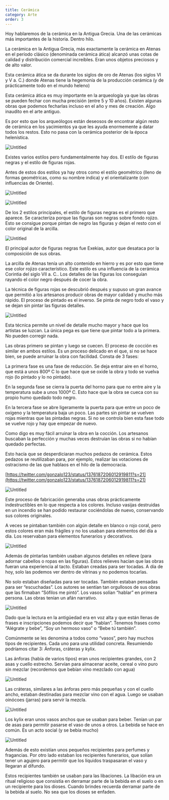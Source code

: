 ```yaml
---
title: Cerámica
category: Arte
order: 3
---
```


Hoy hablaremos de la cerámica en la Antigua Grecia. Una de las cerámicas más importantes de la historia. Dentro hilo.

La cerámica en la Antigua Grecia, más exactamente la cerámica en Atenas en el período clásico (denominada cerámica ática) alcanzó unas cotas de calidad y distribución comercial increíbles. Eran unos objetos preciosos y de alto valor.

Esta cerámica ática se da durante los siglos de oro de Atenas (los siglos VI y V a. C.) donde Atenas tiene la hegemonía de la producción cerámica (y de prácticamente todo en el mundo heleno)

Esta cerámica ática es muy importante en la arqueología ya que las obras se pueden fechar con mucha precisión (entre 5 y 10 años). Existen algunas obras que podemos fecharlas incluso en el año y mes de creación. Algo inaudito en el arte antiguo.

Es por esto que los arqueólogos están deseosos de encontrar algún resto de cerámica en los yacimientos ya que les ayuda enormemente a datar todos los restos. Esto no pasa con la cerámica posterior de la época helenística.

![Untitled]({{site.baseurl}}/images/Cera%mica%20f3abd4f996fb454998f9fb5a18cfa1e7/Vaso_Francois__Comentario_y_analisis_.png)

Existes varios estilos pero fundamentalmente hay dos. El estilo de figuras negras y el estilo de figuras rojas.

Antes de estos dos estilos ya hay otros como el estilo geométrico (lleno de formas geométricas, como su nombre indica) y el orientalizante (con influencias de Oriente).

![Untitled]({{site.baseurl}}/images/Cera%mica%20f3abd4f996fb454998f9fb5a18cfa1e7/Cursor_y_Jug_740_BC_Staatliche_Antikensammlungen_-_Ceramica_griega_-_Wikipedia__la_enciclopedia_libre.png)

![Untitled]({{site.baseurl}}/images/Cera%mica%20f3abd4f996fb454998f9fb5a18cfa1e7/Periodo_orientalizante_del_Arte_Griego.png)

De los 2 estilos principales, el estilo de figuras negras es el primero que aparece. Se caracteriza porque las figuras son negras sobre fondo rojizo. Esto se consigue porque pintan de negro las figuras y dejan el resto con el color original de la arcilla.

![Untitled]({{site.baseurl}}/images/Cera%mica%20f3abd4f996fb454998f9fb5a18cfa1e7/forma_es_vacio__vacio_es_forma__Ceramica_Griega.png)

El principal autor de figuras negras fue Exekias, autor que desataca por la composición de sus obras.

La arcilla de Atenas tenía un alto contenido en hierro y es por esto que tiene ese color rojizo característico. Este estilo es una influencia de la cerámica Corintia del siglo VII a. C.. Los detalles de las figuras los conseguían rayando el color negro después de cocer la obra.

La técnica de figuras rojas se descubrió después y supuso un gran avance que permitió a los artesanos producir obras de mayor calidad y mucho más rápido. El proceso de pintado es el inverso. Se pinta de negro todo el vaso y se dejan sin pintar las figuras detalles.

![Untitled]({{site.baseurl}}/images/Cera%mica%20f3abd4f996fb454998f9fb5a18cfa1e7/por-que-los-griegos-pintaban-gente-roja-en-vasijas-negras-una-respuesta-inesperada_jpg__557418_.png)

Esta técnica permite un nivel de detalle mucho mayor y hace que los artistas se luzcan. La única  pega es que tiene que pintar todo a la primera. No pueden corregir nada.

Las obras primero se pintan y luego se cuecen. El proceso de cocción es similar en ambos estilos. Es un proceso delicado en el que, si no se hace bien, se puede arruinar la obra con facilidad. Consta de 3 fases:

La primera fase es una fase de reducción. Se deja entrar aire en el horno, que está a unos 800º C lo que hace que se oxide la obra y todo se vuelva rojo (lo pintado y lo no pintado).

En la segunda fase se cierra la puerta del horno para que no entre aire y la temperatura sube a unos 1000º C. Esto hace que la obra se cueca con su propio humo quedado todo negro.

En la tercera fase se abre ligeramente la puerta para que entre un poco de oxígeno y la temperatura baja un poco. Las partes sin pintar se vuelven rojas mientras que las pintadas negras. Si no se controla bien esta fase todo se vuelve rojo y hay que empezar de nuevo.

Como digo es muy fácil arruinar la obra en la cocción. Los artesanos buscaban la perfección y muchas veces destruían las obras si no habían quedado perfectas.

Esto hacía que se desperdiciaran muchos pedazos de cerámica. Estos pedazos se reutilizaban para, por ejemplo, realizar las votaciones de ostracismo de las que hablaos en el hilo de la democracia.

[https://twitter.com/gonzalo123/status/1376187206012919811?s=21](https://twitter.com/gonzalo123/status/1376187206012919811?s=21)

![Untitled]({{site.baseurl}}/images/Cera%mica%20f3abd4f996fb454998f9fb5a18cfa1e7/El_ostracismo__la_practica_del_destierro_en_la_antigua_Grecia.png)

Este proceso de fabricación generaba unas obras prácticamente indestructibles en lo que respecta a los colores. Incluso vasijas destruidas en un incendio se han podido restaurar cociéndolas de nuevo, conservando sus colores originales.

A veces se pintaban también con algún detalle en blanco o rojo coral, pero estos colores eran más frágiles y no los usaban para elementos del día a día. Los reservaban para elementos funerarios y decorativos.

![Untitled]({{site.baseurl}}/images/Cera%mica%20f3abd4f996fb454998f9fb5a18cfa1e7/ceramica_figuras_negras_-_Buscar_con_Google.png)

Además de pintarlas también usaban algunos detalles en relieve (para adornar cabellos o ropas en las figuras). Estos relieves hacían que las obras fueran una experiencia al tacto. Estaban creadas para ser tocadas. A día de hoy, solo las podemos ver dentro de vitrinas y no podemos tocarlas.

No solo estaban diseñadas para ser tocadas. También estaban pensadas para ser “escuchadas”. Los autores se sentían tan orgullosos de sus obras que las firmaban “Sófilos me pintó”. Los vasos solían “hablar” en primera persona. Las obras tenían un afán narrativo.

![Untitled]({{site.baseurl}}/images/Cera%mica%20f3abd4f996fb454998f9fb5a18cfa1e7/Sophilos_me_grafsen_inscription_Lebes_BM_1971_11-1_1_-_Sofilos_-_Wikipedia__la_enciclopedia_libre.png)

Dado que la lectura en la antigüedad era en voz alta y que están llenas de frases e inscripciones podemos decir que “hablan”.  Tenemos frases como “Alégrate y bebe”, “Soy un hermoso vaso” o “Bebe tú también”.

Comúnmente se les denomina a todos como “vasos”, pero hay muchos tipos de recipientes. Cada uno para una utilidad concreta. Resumiendo podríamos citar 3: Ánforas, cráteras y kylix.

Las ánforas (había de varios tipos) eran unos recipientes grandes, con 2 asas y cuello estrecho. Servían para almacenar aceite, cereal o vino puro sin mezclar (recordemos que bebían vino mezclado con agua)

![Untitled]({{site.baseurl}}/images/Cera%mica%20f3abd4f996fb454998f9fb5a18cfa1e7/anfora_atica_-_Buscar_con_Google.png)

Las cráteras, similares a las ánforas pero más pequeñas y con el cuello ancho, estaban destinadas para mezclar vino con el agua. Luego se usaban oinócoes (jarras) para servir la mezcla. 

![Untitled]({{site.baseurl}}/images/Cera%mica%20f3abd4f996fb454998f9fb5a18cfa1e7/GRC08516_jpg__710720_.png)

Los kylix eran unos vasos anchos que se usaban para beber. Tenían un par de asas para permitir pasarse el vaso de unos a otros. La bebida se hace en común. Es un acto social (y se bebía mucho)

![Untitled]({{site.baseurl}}/images/Cera%mica%20f3abd4f996fb454998f9fb5a18cfa1e7/5ee4edad8900d_01_jpg__800600_.png)

Además de esto existían unos pequeños recipientes para perfumes y fragancias. Por otro lado estaban los recipientes funerarios, que solían tener un agujero para permitir que los líquidos traspasaran el vaso y llegaran al difundo.

Estos recipientes también se usaban para las libaciones. La libación era un ritual religioso que consistía en derramar parte de la bebida en el suelo o en un recipiente para los dioses. Cuando brindes recuerda derramar parte de la bebida al suelo. No sea que los dioses se enfaden.
